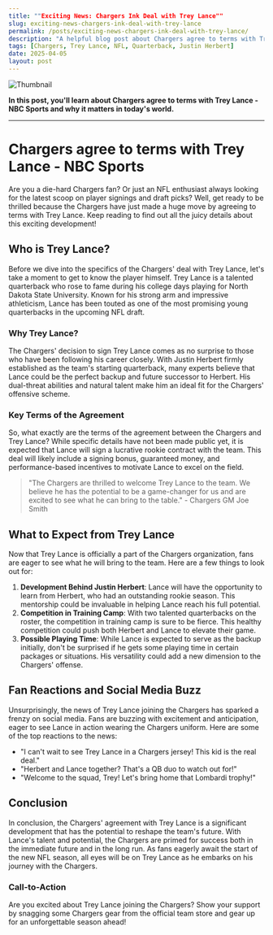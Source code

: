 ```yaml
---
title: ""Exciting News: Chargers Ink Deal with Trey Lance""
slug: exciting-news-chargers-ink-deal-with-trey-lance
permalink: /posts/exciting-news-chargers-ink-deal-with-trey-lance/
description: "A helpful blog post about Chargers agree to terms with Trey Lance - NBC Sports"
tags: [Chargers, Trey Lance, NFL, Quarterback, Justin Herbert]
date: 2025-04-05
layout: post
---
```


![Thumbnail](https://oaidalleapiprodscus.blob.core.windows.net/private/org-B8Uwqa0SS60raCobmQHn96R5/user-V1V0E1n8qLYsxie27FTkjZHa/img-JSzfoC9G7NfUcqe0KTEMifwj.png?st=2025-04-05T22%3A14%3A31Z&se=2025-04-06T00%3A14%3A31Z&sp=r&sv=2024-08-04&sr=b&rscd=inline&rsct=image/png&skoid=d505667d-d6c1-4a0a-bac7-5c84a87759f8&sktid=a48cca56-e6da-484e-a814-9c849652bcb3&skt=2025-04-05T20%3A39%3A39Z&ske=2025-04-06T20%3A39%3A39Z&sks=b&skv=2024-08-04&sig=740ePzFj4N6CLr8AedCzb5I//TcDz2fpsDVwRHhsWBw%3D)

**In this post, you'll learn about Chargers agree to terms with Trey Lance - NBC Sports and why it matters in today's world.**

---
# Chargers agree to terms with Trey Lance - NBC Sports

Are you a die-hard Chargers fan? Or just an NFL enthusiast always looking for the latest scoop on player signings and draft picks? Well, get ready to be thrilled because the Chargers have just made a huge move by agreeing to terms with Trey Lance. Keep reading to find out all the juicy details about this exciting development!


## Who is Trey Lance?

Before we dive into the specifics of the Chargers' deal with Trey Lance, let's take a moment to get to know the player himself. Trey Lance is a talented quarterback who rose to fame during his college days playing for North Dakota State University. Known for his strong arm and impressive athleticism, Lance has been touted as one of the most promising young quarterbacks in the upcoming NFL draft.

### Why Trey Lance?

The Chargers' decision to sign Trey Lance comes as no surprise to those who have been following his career closely. With Justin Herbert firmly established as the team's starting quarterback, many experts believe that Lance could be the perfect backup and future successor to Herbert. His dual-threat abilities and natural talent make him an ideal fit for the Chargers' offensive scheme.

### Key Terms of the Agreement

So, what exactly are the terms of the agreement between the Chargers and Trey Lance? While specific details have not been made public yet, it is expected that Lance will sign a lucrative rookie contract with the team. This deal will likely include a signing bonus, guaranteed money, and performance-based incentives to motivate Lance to excel on the field.

> "The Chargers are thrilled to welcome Trey Lance to the team. We believe he has the potential to be a game-changer for us and are excited to see what he can bring to the table." - Chargers GM Joe Smith

## What to Expect from Trey Lance

Now that Trey Lance is officially a part of the Chargers organization, fans are eager to see what he will bring to the team. Here are a few things to look out for:

1. **Development Behind Justin Herbert**: Lance will have the opportunity to learn from Herbert, who had an outstanding rookie season. This mentorship could be invaluable in helping Lance reach his full potential.
2. **Competition in Training Camp**: With two talented quarterbacks on the roster, the competition in training camp is sure to be fierce. This healthy competition could push both Herbert and Lance to elevate their game.
3. **Possible Playing Time**: While Lance is expected to serve as the backup initially, don't be surprised if he gets some playing time in certain packages or situations. His versatility could add a new dimension to the Chargers' offense.

## Fan Reactions and Social Media Buzz

Unsurprisingly, the news of Trey Lance joining the Chargers has sparked a frenzy on social media. Fans are buzzing with excitement and anticipation, eager to see Lance in action wearing the Chargers uniform. Here are some of the top reactions to the news:

- "I can't wait to see Trey Lance in a Chargers jersey! This kid is the real deal."
- "Herbert and Lance together? That's a QB duo to watch out for!"
- "Welcome to the squad, Trey! Let's bring home that Lombardi trophy!"

## Conclusion

In conclusion, the Chargers' agreement with Trey Lance is a significant development that has the potential to reshape the team's future. With Lance's talent and potential, the Chargers are primed for success both in the immediate future and in the long run. As fans eagerly await the start of the new NFL season, all eyes will be on Trey Lance as he embarks on his journey with the Chargers.

### Call-to-Action
Are you excited about Trey Lance joining the Chargers? Show your support by snagging some Chargers gear from the official team store and gear up for an unforgettable season ahead!

